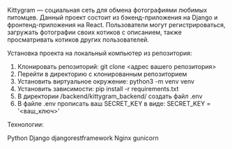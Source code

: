 Kittygram — социальная сеть для обмена фотографиями любимых питомцев. 
Данный проект состоит из бэкенд-приложения на Django и фронтенд-приложения на React.
Пользователи могут регистрироваться, загружать фотографии своих котиков с описанием, также просматривать котиков других пользователей. 

Установка проекта на локальный компьютер из репозитория:

1. Клонировать репозиторий: git clone <адрес вашего репозитория>
2. Перейти в директорию с клонированным репозиторием
3. Установить виртуальное окружение: python3 -m venv venv
4. Установить зависимости: pip install -r requirements.txt
4. В директории /backend/kittygram_backend/ создать файл .env
5. В файле .env прописать ваш SECRET_KEY в виде: SECRET_KEY = '<ваш_ключ>'

Технологии:

  Python
  Django
  djangorestframework
  Nginx
  gunicorn
